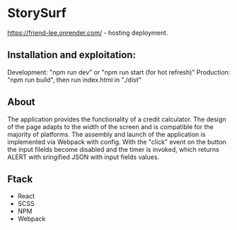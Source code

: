 # StorySurf 

https://friend-lee.onrender.com/ - hosting deployment.

## Installation and exploitation:

Development: "npm run dev" or "npm run start (for hot refresh)"
Production: "npm run build", then run index.html in "./dist"

## About

The application provides the functionality of a credit calculator.
The design of the page adapts to the width of the screen and is compatible for the majority of platforms.
The assembly and launch of the application is implemented via Webpack with config.
With the "click" event on the button the input filelds become disabled and the timer is invoked, which returns ALERT with sringified JSON with input fields values. 

## Ftack
- React
- SCSS
- NPM
- Webpack
